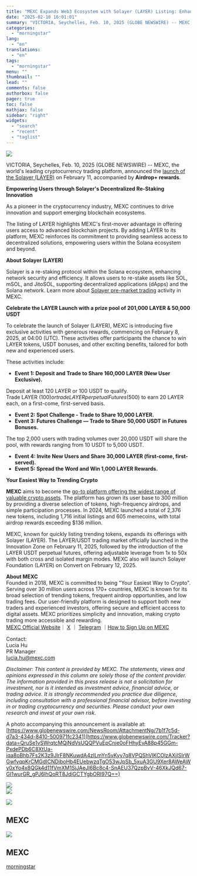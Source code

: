 ```yaml
---
title: "MEXC Expands Web3 Ecosystem with Solayer (LAYER) Listing: Enhancing Security and Efficiency on Solana"
date: "2025-02-10 16:01:01"
summary: "VICTORIA, Seychelles, Feb. 10, 2025 (GLOBE NEWSWIRE) -- MEXC, the world's leading cryptocurrency trading platform, announced the launch of the Solayer (LAYER) on February 11, accompanied by Airdrop+ rewards. Empowering Users through Solayer's Decentralized Re-Staking Innovation As a pioneer in the cryptocurrency industry, MEXC continues to drive innovation and support..."
categories:
  - "morningstar"
lang:
  - "en"
translations:
  - "en"
tags:
  - "morningstar"
menu: ""
thumbnail: ""
lead: ""
comments: false
authorbox: false
pager: true
toc: false
mathjax: false
sidebar: "right"
widgets:
  - "search"
  - "recent"
  - "taglist"
---
```


![](https://ml.globenewswire.com/Resource/Download/7b1f7c5d-d7a3-434d-8410-500971fc2341/photo-2025-02-10-13-09-10.jpeg)  


VICTORIA, Seychelles, Feb. 10, 2025 (GLOBE NEWSWIRE) -- MEXC, the world's leading cryptocurrency trading platform, announced the [launch of the Solayer (LAYER)](https://www.globenewswire.com/Tracker?data=M5IBuDsBD2o_I3mmZIrQ11ebgRWz5YBiZAyJEa851r-LsxZzPEP7ex732BZcxmb3WSCqvLLNEFUrzkNT8wCldKUvzQmq1gbh-hCrK31feMkYvyy1nBlEnBIZujxEOHsB) on February 11, accompanied by **Airdrop+ rewards**.

**Empowering Users through Solayer's Decentralized Re-Staking Innovation**

As a pioneer in the cryptocurrency industry, MEXC continues to drive innovation and support emerging blockchain ecosystems.

The listing of LAYER highlights MEXC's first-mover advantage in offering users access to advanced blockchain projects. By adding LAYER to its platform, MEXC reinforces its commitment to providing seamless access to decentralized solutions, empowering users within the Solana ecosystem and beyond.

**About Solayer (LAYER)**

Solayer is a re-staking protocol within the Solana ecosystem, enhancing network security and efficiency. It allows users to re-stake assets like SOL, mSOL, and JitoSOL, supporting decentralized applications (dApps) and the Solana network. Learn more about [Solayer pre-market trading](https://www.globenewswire.com/Tracker?data=bgHHcA06_77x20pXq25nc8VN50ESImG0k7Ayy833dauybev6fuZL23AgXlepUqDKzKzV-e7zWrIOlw_nxtzaaeXCE20hsgbxhGQIRprS29-UC8-K20j0owNb6iz_536G) activity in MEXC.

**Celebrate the LAYER Launch with a prize pool of 201,000 LAYER & 50,000 USDT**

To celebrate the launch of Solayer (LAYER), MEXC is introducing five exclusive activities with generous rewards, commencing on February 8, 2025, at 04:00 (UTC). These activities offer participants the chance to win LAYER tokens, USDT bonuses, and other exciting benefits, tailored for both new and experienced users.

These activities include:

* **Event 1: Deposit and Trade to Share 160,000 LAYER (New User Exclusive).**

Deposit at least 120 LAYER or 100 USDT to qualify.   
Trade LAYER ($100) or trade LAYER perpetual Futures ($500) to earn 20 LAYER each, on a first-come, first-served basis.

* **Event 2: Spot Challenge - Trade to Share 10,000 LAYER.**
* **Event 3: Futures Challenge — Trade to Share 50,000 USDT in Futures Bonuses.**

The top 2,000 users with trading volumes over 20,000 USDT will share the pool, with rewards ranging from 10 USDT to 5,000 USDT.

* **Event 4: Invite New Users and Share 30,000 LAYER (first-come, first-served).**
* **Event 5: Spread the Word and Win 1,000 LAYER Rewards.**

**Your Easiest Way to Trending Crypto** 

**MEXC** aims to become the [go-to platform offering the widest range of valuable crypto assets](https://www.globenewswire.com/Tracker?data=d5IAsibUB-stWbzLvgUb7NXD2gw7dj0ZvBo1CXtwTqWvBlavtLmTj8q78CgUo00HjsU-gEhbmEs0O07_LI9m1UcHkoUZrBm52Hus1NDDRqKlSDIayzegvLC5lBlNj7Q6d1au1-3oIJP2kJODP4rTpw==). The platform has grown its user base to 300 million by providing a diverse selection of tokens, high-frequency airdrops, and simple participation processes. In 2024, MEXC launched a total of 2,376 new tokens, including 1,716 initial listings and 605 memecoins, with total airdrop rewards exceeding $136 million.

MEXC, known for quickly listing trending tokens, expands its offerings with Solayer (LAYER). The LAYER/USDT trading market officially launched in the Innovation Zone on February 11, 2025, followed by the introduction of the LAYER USDT perpetual futures, offering adjustable leverage from 1x to 50x with both cross and isolated margin modes. MEXC also will launch Solayer Foundation (LAYER) on Convert on February 12, 2025.

**About MEXC**  
Founded in 2018, MEXC is committed to being "Your Easiest Way to Crypto". Serving over 30 million users across 170+ countries, MEXC is known for its broad selection of trending tokens, frequent airdrop opportunities, and low trading fees. Our user-friendly platform is designed to support both new traders and experienced investors, offering secure and efficient access to digital assets. MEXC prioritizes simplicity and innovation, making crypto trading more accessible and rewarding.  
[MEXC Official Website](https://www.globenewswire.com/Tracker?data=ZWrLWE-D60beWPK16YHtWfPrs0EN0KMxukP5mQG4LknIz8SCjY7aOAPLSnJzLKNHAC6fSpit5Hzi9tRKrjeYBUWowU2iPjCEMvF1iskakpQ=)｜ [X](https://www.globenewswire.com/Tracker?data=cEDRStI52TdB7rxEJdKOiX1q9aJrIjLQp4zngDdbCmO9m16I2Dx0WS_XobKuj2f9lVa5cQIoT6S9_NBAGpXGSw==) ｜ [Telegram](https://www.globenewswire.com/Tracker?data=kSOA1n6rljZmrzgBnMjjmliYrVc74I90abR7fXSBiWSQWcKXpIzMvgtlUYFqOaI-nnNXbESaRV7rxWD8hxsQYg==) ｜[How to Sign Up on MEXC](https://www.globenewswire.com/Tracker?data=qViUVUQ1Wxctrjlz96gyrsbCacDcqNZLQTdeT6CKc3iDsydbkx__XxNZYvIECoUVPzQAyQ648dm0gl0RysV5vtMqGAf-5KRWrRsbCB3061wKzFsbsJ3ouwy7fa1zd7D_)

Contact:  
Lucia Hu  
PR Manager  
[lucia.hu@mexc.com](https://www.globenewswire.com/Tracker?data=8Erqko1Gclr-d3KRPXxehZzmRwuFomeu3i1RKVCJIHZfgCnclG-rZaAA6wWOk1zVJIWOfPr1AeSYuO1GyvVgTWSSgUZfxTz2juVCE_npIC0=)

*Disclaimer: This content is provided by MEXC. The statements, views and opinions expressed in this column are solely those of the content provider. The information provided in this press release is not a solicitation for investment, nor is it intended as investment advice, financial advice, or trading advice. It is strongly recommended you practice due diligence, including consultation with a professional financial advisor, before investing in or trading cryptocurrency and securities. Please conduct your own research and invest at your own risk.*

A photo accompanying this announcement is available at:  
[https://www.globenewswire.com/NewsRoom/AttachmentNg/7b1f7c5d-d7a3-434d-8410-500971fc2341](https://www.globenewswire.com/Tracker?data=QruSe1vSWrqtcMQjNdVsUQQPVuEpCnie0oFHhyEvA88p45GGm-PxdePDb6C8XtUa-iqa8oBhb7Fs2K3z9JlrF8NKuwdA4zlLmYn5vKyv7q8VPQShVIKCOlzAXjISIrWGwfvqpKrCMGdICNDiboHb4EUebwzqTgO53wJpSb_5xuA3GU9Xer8AWeAWy0xYo4x8QGk4d11fVmXM1SjJAeJl6Bc8c4-SnAEU37QzpBvV-46XkJQd67-GI1wurGR_gPJ6lhQoRT8JdiGCTYgbORI97Q==)

 ![](https://www.globenewswire.com/newsroom/ti?nf=OTM1NTU1NiM2NzQyOTczIzUwMDEyODA3Nw==)   
 ![](https://ml.globenewswire.com/media/NjQwN2RkMjItYzI1MS00ODAyLThiM2ItNDQwNzRkOGE2Mjk5LTUwMDEyODA3Nw==/tiny/MEXC.png)

 [![](https://ml.globenewswire.com/media/99bd0fda-cdcb-4d31-8939-6ef5a638d359/small/xy9ot1ds-400x400-jpg.jpg)](https://www.globenewswire.com/NewsRoom/AttachmentNg/99bd0fda-cdcb-4d31-8939-6ef5a638d359)

MEXC
----

  [![](https://ml.globenewswire.com/media/7b1f7c5d-d7a3-434d-8410-500971fc2341/medium/mexc.jpeg)](https://www.globenewswire.com/NewsRoom/AttachmentNg/7b1f7c5d-d7a3-434d-8410-500971fc2341/en) 

MEXC
----

[morningstar](https://www.morningstar.com/news/globe-newswire/9355556/mexc-expands-web3-ecosystem-with-solayer-layer-listing-enhancing-security-and-efficiency-on-solana)
